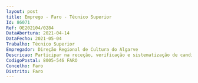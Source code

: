```yaml
--- 
layout: post
title: Emprego - Faro - Técnico Superior
Id: 86071
Ref: OE202104/0284
DataAbertura: 2021-04-14
DataFecho: 2021-05-04
Trabalho: Técnico Superior
Empregador: Direção Regional de Cultura do Algarve
Descricao: Participar na receção, verificação e sistematização de candidaturas às várias linhas de apoio da DRCAlg, contacto regular com os agentes culturais da região, acompanhamento da atividade desenvolvida pelos agentes culturais da região ou agentes culturais cuja atividade é objeto de apoio por parte de organismos dependentes da tutela do Ministério da Cultura, elaboração de relatórios de acompanhamento das atividades dos agentes culturais, acompanhamento das atividades promovidas pela DRCAlg, bem como outras funções de índole técnica no âmbito da Divisão de Promoção e Dinamização Cultural.
CodigoPostal: 8005-546 FARO
Concelho: Faro
Distrito: Faro
--- 
```

